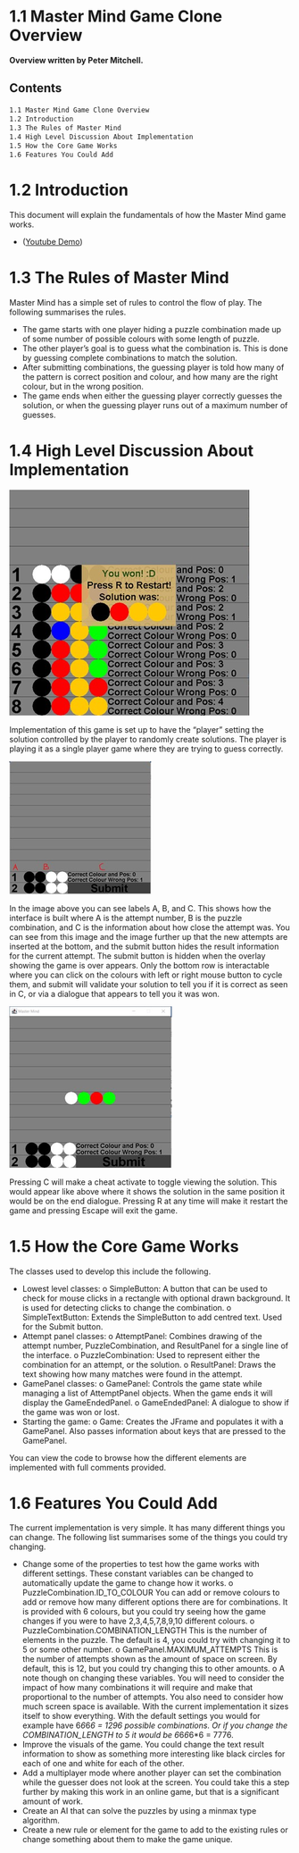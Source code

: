 # 1.1 Master Mind Game Clone Overview

**Overview written by Peter Mitchell.**

## Contents

```
1.1 Master Mind Game Clone Overview
1.2 Introduction
1.3 The Rules of Master Mind 
1.4 High Level Discussion About Implementation
1.5 How the Core Game Works
1.6 Features You Could Add 
```
# 1.2 Introduction

This document will explain the fundamentals of how the Master Mind game works.

- ([Youtube Demo](https://youtu.be/WPtMUdLuFFg))

# 1.3 The Rules of Master Mind

Master Mind has a simple set of rules to control the flow of play. The following summarises the rules.

- The game starts with one player hiding a puzzle combination made up of some number of
    possible colours with some length of puzzle.
- The other player’s goal is to guess what the combination is. This is done by guessing complete
    combinations to match the solution.
- After submitting combinations, the guessing player is told how many of the pattern is correct
    position and colour, and how many are the right colour, but in the wrong position.
- The game ends when either the guessing player correctly guesses the solution, or when the
    guessing player runs out of a maximum number of guesses.


# 1.4 High Level Discussion About Implementation

<img src="./images/Picture1.jpg">

Implementation of this game is set up to have the “player” setting the solution controlled by the player
to randomly create solutions. The player is playing it as a single player game where they are trying to
guess correctly.

<img src="./images/Picture2.jpg">

In the image above you can see labels A, B, and C. This shows how the interface is built where A is the
attempt number, B is the puzzle combination, and C is the information about how close the attempt
was. You can see from this image and the image further up that the new attempts are inserted at the
bottom, and the submit button hides the result information for the current attempt. The submit
button is hidden when the overlay showing the game is over appears. Only the bottom row is
interactable where you can click on the colours with left or right mouse button to cycle them, and
submit will validate your solution to tell you if it is correct as seen in C, or via a dialogue that appears
to tell you it was won.

<img src="./images/Picture3.jpg">

Pressing C will make a cheat activate to toggle viewing the solution. This would appear like above
where it shows the solution in the same position it would be on the end dialogue. Pressing R at any
time will make it restart the game and pressing Escape will exit the game.

# 1.5 How the Core Game Works

The classes used to develop this include the following.

- Lowest level classes:
    o SimpleButton: A button that can be used to check for mouse clicks in a rectangle with
       optional drawn background. It is used for detecting clicks to change the combination.
    o SimpleTextButton: Extends the SimpleButton to add centred text. Used for the Submit
       button.
- Attempt panel classes:
    o AttemptPanel: Combines drawing of the attempt number, PuzzleCombination, and
       ResultPanel for a single line of the interface.
    o PuzzleCombination: Used to represent either the combination for an attempt, or the
       solution.
    o ResultPanel: Draws the text showing how many matches were found in the attempt.
- GamePanel classes:
    o GamePanel: Controls the game state while managing a list of AttemptPanel objects.
       When the game ends it will display the GameEndedPanel.
    o GameEndedPanel: A dialogue to show if the game was won or lost.
- Starting the game:
    o Game: Creates the JFrame and populates it with a GamePanel. Also passes
       information about keys that are pressed to the GamePanel.

You can view the code to browse how the different elements are implemented with full comments
provided.


# 1.6 Features You Could Add

The current implementation is very simple. It has many different things you can change. The following
list summarises some of the things you could try changing.

- Change some of the properties to test how the game works with different settings. These
    constant variables can be changed to automatically update the game to change how it works.
       o PuzzleCombination.ID_TO_COLOUR
          You can add or remove colours to add or remove how many different options there
          are for combinations. It is provided with 6 colours, but you could try seeing how the
          game changes if you were to have 2,3,4,5,7,8,9,10 different colours.
       o PuzzleCombination.COMBINATION_LENGTH
          This is the number of elements in the puzzle. The default is 4, you could try with
          changing it to 5 or some other number.
       o GamePanel.MAXIMUM_ATTEMPTS
          This is the number of attempts shown as the amount of space on screen. By default,
          this is 12, but you could try changing this to other amounts.
       o A note though on changing these variables. You will need to consider the impact of
          how many combinations it will require and make that proportional to the number of
          attempts. You also need to consider how much screen space is available. With the
          current implementation it sizes itself to show everything.
          With the default settings you would for example have 6*6*6*6 = 1296 possible
          combinations. Or if you change the COMBINATION_LENGTH to 5 it would be
          6*6*6*6*6 = 7776.
- Improve the visuals of the game. You could change the text result information to show as
    something more interesting like black circles for each of one and white for each of the other.
- Add a multiplayer mode where another player can set the combination while the guesser does
    not look at the screen. You could take this a step further by making this work in an online
    game, but that is a significant amount of work.
- Create an AI that can solve the puzzles by using a minmax type algorithm.
- Create a new rule or element for the game to add to the existing rules or change something
    about them to make the game unique.


